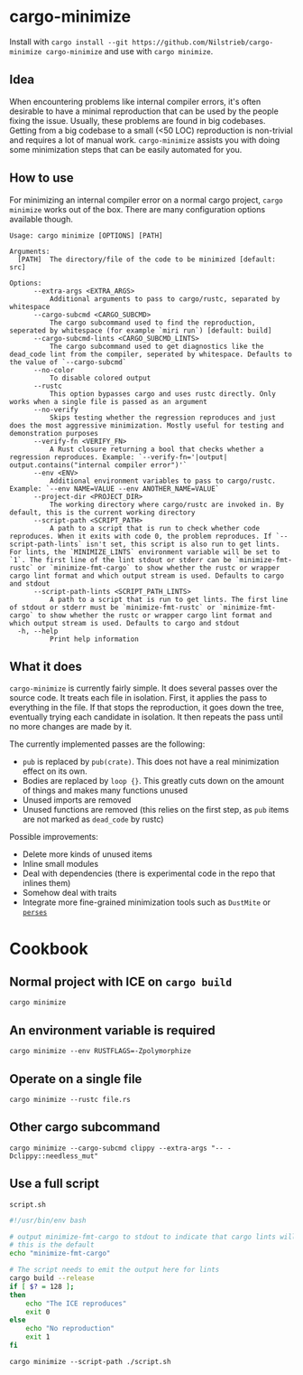 # cargo-minimize

Install with `cargo install --git https://github.com/Nilstrieb/cargo-minimize cargo-minimize` and use with `cargo minimize`.

## Idea

When encountering problems like internal compiler errors, it's often desirable to have a minimal reproduction that can be used by the people fixing the issue. Usually, these problems are found in big codebases. Getting from a big codebase to a small (<50 LOC) reproduction is non-trivial and requires a lot of manual work. `cargo-minimize` assists you with doing some minimization steps that can be easily automated for you.

## How to use

For minimizing an internal compiler error on a normal cargo project, `cargo minimize` works out of the box. There are many configuration options available though.

```
Usage: cargo minimize [OPTIONS] [PATH]

Arguments:
  [PATH]  The directory/file of the code to be minimized [default: src]

Options:
      --extra-args <EXTRA_ARGS>
          Additional arguments to pass to cargo/rustc, separated by whitespace
      --cargo-subcmd <CARGO_SUBCMD>
          The cargo subcommand used to find the reproduction, seperated by whitespace (for example `miri run`) [default: build]
      --cargo-subcmd-lints <CARGO_SUBCMD_LINTS>
          The cargo subcommand used to get diagnostics like the dead_code lint from the compiler, seperated by whitespace. Defaults to the value of `--cargo-subcmd`
      --no-color
          To disable colored output
      --rustc
          This option bypasses cargo and uses rustc directly. Only works when a single file is passed as an argument
      --no-verify
          Skips testing whether the regression reproduces and just does the most aggressive minimization. Mostly useful for testing and demonstration purposes
      --verify-fn <VERIFY_FN>
          A Rust closure returning a bool that checks whether a regression reproduces. Example: `--verify-fn='|output| output.contains("internal compiler error")'`
      --env <ENV>
          Additional environment variables to pass to cargo/rustc. Example: `--env NAME=VALUE --env ANOTHER_NAME=VALUE`
      --project-dir <PROJECT_DIR>
          The working directory where cargo/rustc are invoked in. By default, this is the current working directory
      --script-path <SCRIPT_PATH>
          A path to a script that is run to check whether code reproduces. When it exits with code 0, the problem reproduces. If `--script-path-lints` isn't set, this script is also run to get lints. For lints, the `MINIMIZE_LINTS` environment variable will be set to `1`. The first line of the lint stdout or stderr can be `minimize-fmt-rustc` or `minimize-fmt-cargo` to show whether the rustc or wrapper cargo lint format and which output stream is used. Defaults to cargo and stdout
      --script-path-lints <SCRIPT_PATH_LINTS>
          A path to a script that is run to get lints. The first line of stdout or stderr must be `minimize-fmt-rustc` or `minimize-fmt-cargo` to show whether the rustc or wrapper cargo lint format and which output stream is used. Defaults to cargo and stdout
  -h, --help
          Print help information
```

## What it does

`cargo-minimize` is currently fairly simple. It does several passes over the source code. It treats each file in isolation.
First, it applies the pass to everything in the file. If that stops the reproduction, it goes down the tree, eventually trying each candidate
in isolation. It then repeats the pass until no more changes are made by it.

The currently implemented passes are the following:
- `pub` is replaced by `pub(crate)`. This does not have a real minimization effect on its own.
- Bodies are replaced by `loop {}`. This greatly cuts down on the amount of things and makes many functions unused
- Unused imports are removed
- Unused functions are removed (this relies on the first step, as `pub` items are not marked as `dead_code` by rustc)

Possible improvements:
- Delete more kinds of unused items
- Inline small modules
- Deal with dependencies (there is experimental code in the repo that inlines them)
- Somehow deal with traits
- Integrate more fine-grained minimization tools such as `DustMite` or [`perses`](https://github.com/uw-pluverse/perses)


# Cookbook

## Normal project with ICE on `cargo build`

`cargo minimize`

## An environment variable is required

`cargo minimize --env RUSTFLAGS=-Zpolymorphize`

## Operate on a single file

`cargo minimize --rustc file.rs`

## Other cargo subcommand

`cargo minimize --cargo-subcmd clippy --extra-args "-- -Dclippy::needless_mut"`

## Use a full script

`script.sh`
```sh
#!/usr/bin/env bash

# output minimize-fmt-cargo to stdout to indicate that cargo lints will be output to stdout
# this is the default
echo "minimize-fmt-cargo"

# The script needs to emit the output here for lints
cargo build --release
if [ $? = 128 ];
then
    echo "The ICE reproduces"
    exit 0
else
    echo "No reproduction"
    exit 1
fi
```

`cargo minimize --script-path ./script.sh`
